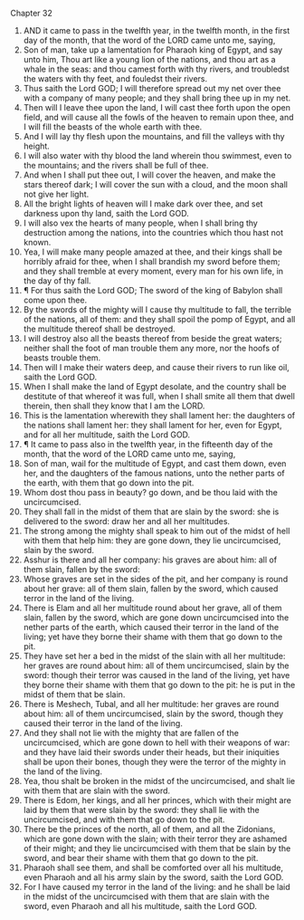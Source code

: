 

Chapter 32

1. AND it came to pass in the twelfth year, in the twelfth month, in the first day of the month, that the word of the LORD came unto me, saying,
2. Son of man, take up a lamentation for Pharaoh king of Egypt, and say unto him, Thou art like a young lion of the nations, and thou art as a whale in the seas: and thou camest forth with thy rivers, and troubledst the waters with thy feet, and fouledst their rivers.
3. Thus saith the Lord GOD; I will therefore spread out my net over thee with a company of many people; and they shall bring thee up in my net.
4. Then will I leave thee upon the land, I will cast thee forth upon the open field, and will cause all the fowls of the heaven to remain upon thee, and I will fill the beasts of the whole earth with thee.
5. And I will lay thy flesh upon the mountains, and fill the valleys with thy height.
6. I will also water with thy blood the land wherein thou swimmest, even to the mountains; and the rivers shall be full of thee.
7. And when I shall put thee out, I will cover the heaven, and make the stars thereof dark; I will cover the sun with a cloud, and the moon shall not give her light.
8. All the bright lights of heaven will I make dark over thee, and set darkness upon thy land, saith the Lord GOD.
9. I will also vex the hearts of many people, when I shall bring thy destruction among the nations, into the countries which thou hast not known.
10. Yea, I will make many people amazed at thee, and their kings shall be horribly afraid for thee, when I shall brandish my sword before them; and they shall tremble at every moment, every man for his own life, in the day of thy fall.
11. ¶ For thus saith the Lord GOD; The sword of the king of Babylon shall come upon thee.
12. By the swords of the mighty will I cause thy multitude to fall, the terrible of the nations, all of them: and they shall spoil the pomp of Egypt, and all the multitude thereof shall be destroyed.
13. I will destroy also all the beasts thereof from beside the great waters; neither shall the foot of man trouble them any more, nor the hoofs of beasts trouble them.
14. Then will I make their waters deep, and cause their rivers to run like oil, saith the Lord GOD.
15. When I shall make the land of Egypt desolate, and the country shall be destitute of that whereof it was full, when I shall smite all them that dwell therein, then shall they know that I am the LORD.
16. This is the lamentation wherewith they shall lament her: the daughters of the nations shall lament her: they shall lament for her, even for Egypt, and for all her multitude, saith the Lord GOD.
17. ¶ It came to pass also in the twelfth year, in the fifteenth day of the month, that the word of the LORD came unto me, saying,
18. Son of man, wail for the multitude of Egypt, and cast them down, even her, and the daughters of the famous nations, unto the nether parts of the earth, with them that go down into the pit.
19. Whom dost thou pass in beauty?  go down, and be thou laid with the uncircumcised.
20. They shall fall in the midst of them that are slain by the sword: she is delivered to the sword: draw her and all her multitudes.
21. The strong among the mighty shall speak to him out of the midst of hell with them that help him: they are gone down, they lie uncircumcised, slain by the sword.
22. Asshur is there and all her company: his graves are about him: all of them slain, fallen by the sword:
23. Whose graves are set in the sides of the pit, and her company is round about her grave: all of them slain, fallen by the sword, which caused terror in the land of the living.
24. There is Elam and all her multitude round about her grave, all of them slain, fallen by the sword, which are gone down uncircumcised into the nether parts of the earth, which caused their terror in the land of the living; yet have they borne their shame with them that go down to the pit.
25. They have set her a bed in the midst of the slain with all her multitude: her graves are round about him: all of them uncircumcised, slain by the sword: though their terror was caused in the land of the living, yet have they borne their shame with them that go down to the pit: he is put in the midst of them that be slain.
26. There is Meshech, Tubal, and all her multitude: her graves are round about him: all of them uncircumcised, slain by the sword, though they caused their terror in the land of the living.
27. And they shall not lie with the mighty that are fallen of the uncircumcised, which are gone down to hell with their weapons of war: and they have laid their swords under their heads, but their iniquities shall be upon their bones, though they were the terror of the mighty in the land of the living.
28. Yea, thou shalt be broken in the midst of the uncircumcised, and shalt lie with them that are slain with the sword.
29. There is Edom, her kings, and all her princes, which with their might are laid by them that were slain by the sword: they shall lie with the uncircumcised, and with them that go down to the pit.
30. There be the princes of the north, all of them, and all the Zidonians, which are gone down with the slain; with their terror they are ashamed of their might; and they lie uncircumcised with them that be slain by the sword, and bear their shame with them that go down to the pit.
31. Pharaoh shall see them, and shall be comforted over all his multitude, even Pharaoh and all his army slain by the sword, saith the Lord GOD.
32. For I have caused my terror in the land of the living: and he shall be laid in the midst of the uncircumcised with them that are slain with the sword, even Pharaoh and all his multitude, saith the Lord GOD.
